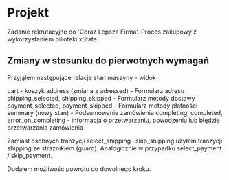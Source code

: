 # Projekt

Zadanie rekrutacyjne do 'Coraz Lepsza Firma'. Proces zakupowy z wykorzystaniem bilioteki xState.

## Zmiany w stosunku do pierwotnych wymagań

Przyjąłem następujące relacje stan maszyny - widok

cart - koszyk
address (zmiana z adressed) - Formularz adresu
shipping_selected, shipping_skipped - Formularz metody dostawy
payment_selected, payment_skipped - Formularz metody płatności
summary (nowy stan) - Podsumowanie zamówienia
completing, completed, error_on_completing - informacja o przetwarzaniu, powodzeniu lub błędzie przetwarzania zamówienia

Zamiast osobnych tranzycji select_shipping i skip_shipping użyłem tranzycji shipping ze strażnikiem (guard). Analogicznie w przypadku select_payment / skip_payment.

Dodałem możliwość powrotu do dowolnego kroku.

